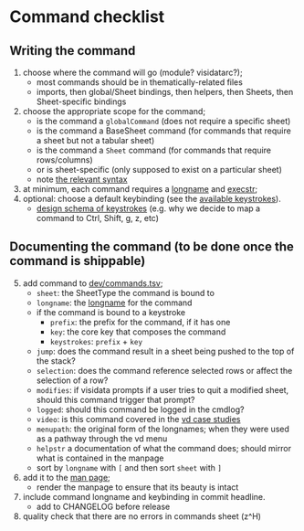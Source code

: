 # Command checklist

## Writing the command
1) choose where the command will go (module? visidatarc?);
    - most commands should be in thematically-related files
    - imports, then global/Sheet bindings, then helpers, then Sheets, then Sheet-specific bindings
2) choose the appropriate scope for the command;
    - is the command a `globalCommand` (does not require a specific sheet)
    - is the command a  BaseSheet command (for commands that require a sheet but not a tabular sheet)
    - is the command a `Sheet` command (for commands that require rows/columns)
    - or is sheet-specific (only supposed to exist on a particular sheet)
    - note [the relevant syntax](https://github.com/saulpw/visidata/blob/develop/dev/design/169-settings.md#ii-commandskeybindings)
3) at minimum, each command requires a [longname]() and [execstr]();
4) optional: choose a default keybinding (see the [available keystrokes](https://visidata.org/kblayout)).
    - [design schema of keystrokes]() (e.g. why we decide to map a command to Ctrl, Shift, g, z, etc)

## Documenting the command (to be done once the command is shippable)
5) add command to [dev/commands.tsv]();
    - `sheet`: the SheetType the command is bound to
    - `longname`: the [longname]() for the command
    - if the command is bound to a keystroke
        - `prefix`: the prefix for the command, if it has one
        - `key`: the core key that composes the command
        - `keystrokes`: `prefix` + `key`
    - `jump`: does the command result in a sheet being pushed to the top of the stack?
    - `selection`: does the command reference selected rows or affect the selection of a row?
    - `modifies`: if visidata prompts if a user tries to quit a modified sheet, should this command trigger that prompt?
    - `logged`: should this command be logged in the cmdlog?
    - `video`: is this command covered in the [vd case studies]()
    - `menupath`: the original form of the longnames; when they were used as a pathway through the vd menu
    - `helpstr` a documentation of what the command does; should mirror what is contained in the manpage
    - sort by `longname` with `[` and then sort `sheet` with `]`
6) add it to the [man page](https://github.com/saulpw/visidata/blob/develop/visidata/man/vd.inc);
    - render the manpage to ensure that its beauty is intact
7) include command longname and keybinding in commit headline.
    - add to CHANGELOG before release
8) quality check that there are no errors in commands sheet (z^H)

